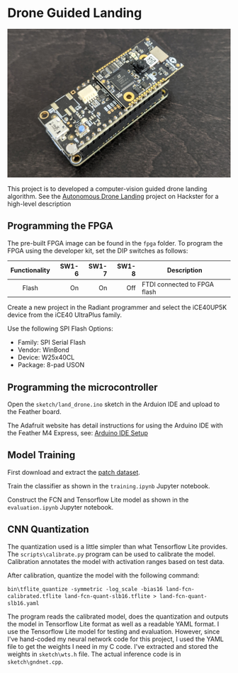 # Drone Guided Landing

![Vision System](images/drone-cam.jpg)

This project is to developed a computer-vision guided drone landing
algorithm.  See the [Autonomous Drone
Landing](https://www.hackster.io/sthibault/autonomous-drone-landing-0a6e9f)
project on Hackster for a high-level description

## Programming the FPGA

The pre-built FPGA image can be found in the `fpga` folder.  To
program the FPGA using the developer kit, set the DIP switches as
follows:

| Functionality | SW1-6	| SW1-7	| SW1-8	| Description |
| :---:         | ---:  |  ---: | ---:  |--- |
| Flash         | On 	| On   	| Off   | FTDI connected to FPGA flash |

Create a new project in the Radiant programmer and select the
iCE40UP5K device from the iCE40 UltraPlus family.

Use the following SPI Flash Options:

* Family: SPI Serial Flash
* Vendor: WinBond
* Device: W25x40CL
* Package: 8-pad USON

## Programming the microcontroller

Open the `sketch/land_drone.ino` sketch in the Arduion IDE and upload
to the Feather board.

The Adafruit website has detail instructions for using the Arduino IDE
with the Feather M4 Express, see: [Arduino IDE
Setup](https://learn.adafruit.com/adafruit-feather-m4-express-atsamd51/setup)

## Model Training

First download and extract the [patch
dataset](https://1drv.ms/u/s!AjkYZezDnHDlgb0-dIvVFgjxMRrehQ?e=o8lfS8).

Train the classifier as shown in the `training.ipynb` Jupyter
notebook.

Construct the FCN and Tensorflow Lite model as shown in the
`evaluation.ipynb` Jupyter notebook.

## CNN Quantization

The quantization used is a little simpler than what Tensorflow Lite
provides.  The `scripts\calibrate.py` program can be used to calibrate
the model.  Calibration annotates the model with activation ranges
based on test data.

After calibration, quantize the model with the following command:

```
bin\tflite_quantize -symmetric -log_scale -bias16 land-fcn-calibrated.tflite land-fcn-quant-slb16.tflite > land-fcn-quant-slb16.yaml
```

The program reads the calibrated model, does the quantization and
outputs the model in Tensorflow Lite format as well as a readable YAML
format.  I use the Tensorflow Lite model for testing and evaluation.
However, since I've hand-coded my neural network code for this
project, I used the YAML file to get the weights I need in my C code.
I've extracted and stored the weights in `sketch\wts.h` file.  The
actual inference code is in `sketch\gndnet.cpp`.
